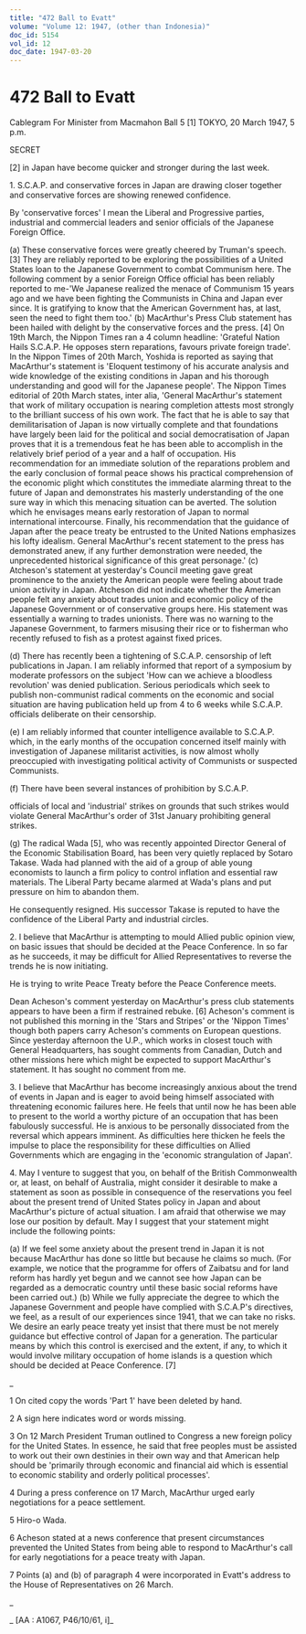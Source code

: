 ```yaml
---
title: "472 Ball to Evatt"
volume: "Volume 12: 1947, (other than Indonesia)"
doc_id: 5154
vol_id: 12
doc_date: 1947-03-20
---
```


# 472 Ball to Evatt

Cablegram For Minister from Macmahon Ball 5 [1] TOKYO, 20 March 1947, 5 p.m.

SECRET

[2] in Japan have become quicker and stronger during the last week.

1\. S.C.A.P. and conservative forces in Japan are drawing closer together and conservative forces are showing renewed confidence.

By 'conservative forces' I mean the Liberal and Progressive parties, industrial and commercial leaders and senior officials of the Japanese Foreign Office.

(a) These conservative forces were greatly cheered by Truman's speech. [3] They are reliably reported to be exploring the possibilities of a United States loan to the Japanese Government to combat Communism here. The following comment by a senior Foreign Office official has been reliably reported to me-'We Japanese realized the menace of Communism 15 years ago and we have been fighting the Communists in China and Japan ever since. It is gratifying to know that the American Government has, at last, seen the need to fight them too.' (b) MacArthur's Press Club statement has been hailed with delight by the conservative forces and the press. [4] On 19th March, the Nippon Times ran a 4 column headline: 'Grateful Nation Hails S.C.A.P. He opposes stern reparations, favours private foreign trade'. In the Nippon Times of 20th March, Yoshida is reported as saying that MacArthur's statement is 'Eloquent testimony of his accurate analysis and wide knowledge of the existing conditions in Japan and his thorough understanding and good will for the Japanese people'. The Nippon Times editorial of 20th March states, inter alia, 'General MacArthur's statement that work of military occupation is nearing completion attests most strongly to the brilliant success of his own work. The fact that he is able to say that demilitarisation of Japan is now virtually complete and that foundations have largely been laid for the political and social democratisation of Japan proves that it is a tremendous feat he has been able to accomplish in the relatively brief period of a year and a half of occupation. His recommendation for an immediate solution of the reparations problem and the early conclusion of formal peace shows his practical comprehension of the economic plight which constitutes the immediate alarming threat to the future of Japan and demonstrates his masterly understanding of the one sure way in which this menacing situation can be averted. The solution which he envisages means early restoration of Japan to normal international intercourse. Finally, his recommendation that the guidance of Japan after the peace treaty be entrusted to the United Nations emphasizes his lofty idealism. General MacArthur's recent statement to the press has demonstrated anew, if any further demonstration were needed, the unprecedented historical significance of this great personage.' (c) Atcheson's statement at yesterday's Council meeting gave great prominence to the anxiety the American people were feeling about trade union activity in Japan. Atcheson did not indicate whether the American people felt any anxiety about trades union and economic policy of the Japanese Government or of conservative groups here. His statement was essentially a warning to trades unionists. There was no warning to the Japanese Government, to farmers misusing their rice or to fisherman who recently refused to fish as a protest against fixed prices.

(d) There has recently been a tightening of S.C.A.P. censorship of left publications in Japan. I am reliably informed that report of a symposium by moderate professors on the subject 'How can we achieve a bloodless revolution' was denied publication. Serious periodicals which seek to publish non-communist radical comments on the economic and social situation are having publication held up from 4 to 6 weeks while S.C.A.P. officials deliberate on their censorship.

(e) I am reliably informed that counter intelligence available to S.C.A.P. which, in the early months of the occupation concerned itself mainly with investigation of Japanese militarist activities, is now almost wholly preoccupied with investigating political activity of Communists or suspected Communists.

(f) There have been several instances of prohibition by S.C.A.P.

officials of local and 'industrial' strikes on grounds that such strikes would violate General MacArthur's order of 31st January prohibiting general strikes.

(g) The radical Wada [5], who was recently appointed Director General of the Economic Stabilisation Board, has been very quietly replaced by Sotaro Takase. Wada had planned with the aid of a group of able young economists to launch a firm policy to control inflation and essential raw materials. The Liberal Party became alarmed at Wada's plans and put pressure on him to abandon them.

He consequently resigned. His successor Takase is reputed to have the confidence of the Liberal Party and industrial circles.

2\. I believe that MacArthur is attempting to mould Allied public opinion view, on basic issues that should be decided at the Peace Conference. In so far as he succeeds, it may be difficult for Allied Representatives to reverse the trends he is now initiating.

He is trying to write Peace Treaty before the Peace Conference meets.

Dean Acheson's comment yesterday on MacArthur's press club statements appears to have been a firm if restrained rebuke. [6] Acheson's comment is not published this morning in the 'Stars and Stripes' or the 'Nippon Times' though both papers carry Acheson's comments on European questions. Since yesterday afternoon the U.P., which works in closest touch with General Headquarters, has sought comments from Canadian, Dutch and other missions here which might be expected to support MacArthur's statement. It has sought no comment from me.

3\. I believe that MacArthur has become increasingly anxious about the trend of events in Japan and is eager to avoid being himself associated with threatening economic failures here. He feels that until now he has been able to present to the world a worthy picture of an occupation that has been fabulously successful. He is anxious to be personally dissociated from the reversal which appears imminent. As difficulties here thicken he feels the impulse to place the responsibility for these difficulties on Allied Governments which are engaging in the 'economic strangulation of Japan'.

4\. May I venture to suggest that you, on behalf of the British Commonwealth or, at least, on behalf of Australia, might consider it desirable to make a statement as soon as possible in consequence of the reservations you feel about the present trend of United States policy in Japan and about MacArthur's picture of actual situation. I am afraid that otherwise we may lose our position by default. May I suggest that your statement might include the following points:

(a) If we feel some anxiety about the present trend in Japan it is not because MacArthur has done so little but because he claims so much. (For example, we notice that the programme for offers of Zaibatsu and for land reform has hardly yet begun and we cannot see how Japan can be regarded as a democratic country until these basic social reforms have been carried out.) (b) While we fully appreciate the degree to which the Japanese Government and people have complied with S.C.A.P's directives, we feel, as a result of our experiences since 1941, that we can take no risks. We desire an early peace treaty yet insist that there must be not merely guidance but effective control of Japan for a generation. The particular means by which this control is exercised and the extent, if any, to which it would involve military occupation of home islands is a question which should be decided at Peace Conference. [7]

_

1 On cited copy the words 'Part 1' have been deleted by hand.

2 A sign here indicates word or words missing.

3 On 12 March President Truman outlined to Congress a new foreign policy for the United States. In essence, he said that free peoples must be assisted to work out their own destinies in their own way and that American help should be 'primarily through economic and financial aid which is essential to economic stability and orderly political processes'.

4 During a press conference on 17 March, MacArthur urged early negotiations for a peace settlement.

5 Hiro-o Wada.

6 Acheson stated at a news conference that present circumstances prevented the United States from being able to respond to MacArthur's call for early negotiations for a peace treaty with Japan.

7 Points (a) and (b) of paragraph 4 were incorporated in Evatt's address to the House of Representatives on 26 March.

_

_ [AA : A1067, P46/10/61, i]_
